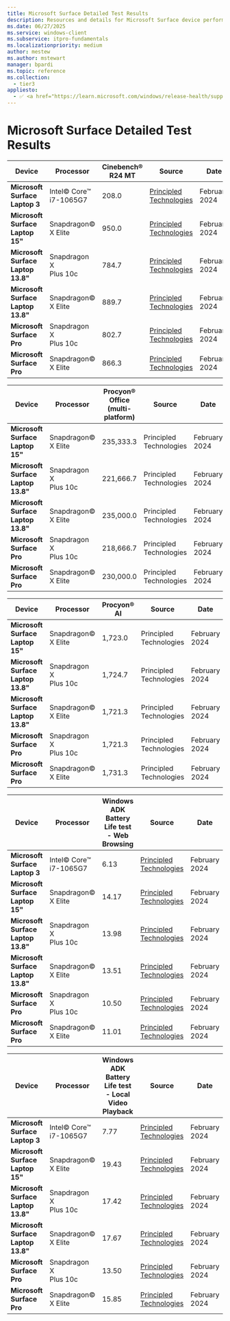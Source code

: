 ```yaml
---
title: Microsoft Surface Detailed Test Results
description: Resources and details for Microsoft Surface device performance testing.
ms.date: 06/27/2025
ms.service: windows-client
ms.subservice: itpro-fundamentals
ms.localizationpriority: medium
author: mestew
ms.author: mstewart
manager: bpardi
ms.topic: reference
ms.collection:
  - tier3
appliesto:
  - ✅ <a href="https://learn.microsoft.com/windows/release-health/supported-versions-windows-client" target="_blank">Windows 11</a>
--- 
```


# Microsoft Surface Detailed Test Results

| **Device**| **Processor** | **Cinebench® R24 MT** | **Source** | **Date** |
|---|---|---|---|---|
| **Microsoft Surface Laptop 3** | Intel© Core™ i7-1065G7 | 208.0 | [Principled Technologies](https://www.principledtechnologies.com/Microsoft/Copilot-plus-PC-performance/) | February 2024 |
| **Microsoft**<br>**Surface Laptop 15"** | Snapdragon© X Elite | 950.0 | [Principled Technologies](https://www.principledtechnologies.com/Microsoft/Copilot-plus-PC-performance/) | February 2024 |
| **Microsoft**<br>**Surface Laptop 13.8"** | Snapdragon X<br>Plus 10c | 784.7 | [Principled Technologies](https://www.principledtechnologies.com/Microsoft/Copilot-plus-PC-performance/) | February 2024 |
| **Microsoft**<br>**Surface Laptop 13.8"** | Snapdragon© X Elite | 889.7 | [Principled Technologies](https://www.principledtechnologies.com/Microsoft/Copilot-plus-PC-performance/) | February 2024 |
| **Microsoft**<br>**Surface Pro** | Snapdragon X<br>Plus 10c | 802.7 | [Principled Technologies](https://www.principledtechnologies.com/Microsoft/Copilot-plus-PC-performance/) | February 2024 |
| **Microsoft**<br>**Surface Pro** | Snapdragon© X Elite | 866.3 | [Principled Technologies](https://www.principledtechnologies.com/Microsoft/Copilot-plus-PC-performance/) | February 2024 |

| **Device**| **Processor** | **Procyon® Office (multi-platform)** | **Source** | **Date** |
|---|---|---|---|---|
| **Microsoft**<br>**Surface Laptop 15"** | Snapdragon© X Elite | 235,333.3 | Principled Technologies | February 2024 |
| **Microsoft**<br>**Surface Laptop 13.8"** | Snapdragon X<br>Plus 10c | 221,666.7 | Principled Technologies | February 2024 |
| **Microsoft**<br>**Surface Laptop 13.8"** | Snapdragon© X Elite | 235,000.0 | Principled Technologies | February 2024 |
| **Microsoft**<br>**Surface Pro** | Snapdragon X<br>Plus 10c | 218,666.7 | Principled Technologies | February 2024 |
| **Microsoft**<br>**Surface Pro** | Snapdragon© X Elite | 230,000.0 | Principled Technologies | February 2024 |

| **Device**| **Processor** | **Procyon® AI** | **Source** | **Date** |
|---|---|---|---|---|
| **Microsoft**<br>**Surface Laptop 15"** | Snapdragon© X Elite | 1,723.0 | Principled Technologies | February 2024 |
| **Microsoft**<br>**Surface Laptop 13.8"** | Snapdragon X<br>Plus 10c | 1,724.7 | Principled Technologies | February 2024 |
| **Microsoft**<br>**Surface Laptop 13.8"** | Snapdragon© X Elite | 1,721.3 | Principled Technologies | February 2024 |
| **Microsoft**<br>**Surface Pro** | Snapdragon X<br>Plus 10c | 1,721.3 | Principled Technologies | February 2024 |
| **Microsoft**<br>**Surface Pro** | Snapdragon© X Elite | 1,731.3 | Principled Technologies | February 2024 |

| **Device**| **Processor** | **Windows ADK Battery Life test - Web Browsing** | **Source** | **Date** |
|---|---|---|---|---|
| **Microsoft Surface Laptop 3** | Intel© Core™ i7-1065G7 | 6.13 | [Principled Technologies](https://www.principledtechnologies.com/Microsoft/Copilot-plus-PC-performance/) | February 2024 |
| **Microsoft**<br>**Surface Laptop 15"** | Snapdragon© X Elite | 14.17 | [Principled Technologies](https://www.principledtechnologies.com/Microsoft/Copilot-plus-PC-performance/) | February 2024 |
| **Microsoft**<br>**Surface Laptop 13.8"** | Snapdragon X<br>Plus 10c | 13.98 | [Principled Technologies](https://www.principledtechnologies.com/Microsoft/Copilot-plus-PC-performance/) | February 2024 |
| **Microsoft**<br>**Surface Laptop 13.8"** | Snapdragon© X Elite | 13.51 | [Principled Technologies](https://www.principledtechnologies.com/Microsoft/Copilot-plus-PC-performance/) | February 2024 |
| **Microsoft**<br>**Surface Pro** | Snapdragon X<br>Plus 10c | 10.50 | [Principled Technologies](https://www.principledtechnologies.com/Microsoft/Copilot-plus-PC-performance/) | February 2024 |
| **Microsoft**<br>**Surface Pro** | Snapdragon© X Elite | 11.01 | [Principled Technologies](https://www.principledtechnologies.com/Microsoft/Copilot-plus-PC-performance/) | February 2024 |

| **Device**| **Processor** | **Windows ADK Battery Life test - Local Video Playback** | **Source** | **Date** |
|---|---|---|---|---|
| **Microsoft Surface Laptop 3** | Intel© Core™ i7-1065G7 | 7.77 | [Principled Technologies](https://www.principledtechnologies.com/Microsoft/Copilot-plus-PC-performance/) | February 2024 |
| **Microsoft**<br>**Surface Laptop 15"** | Snapdragon© X Elite | 19.43 | [Principled Technologies](https://www.principledtechnologies.com/Microsoft/Copilot-plus-PC-performance/) | February 2024 |
| **Microsoft**<br>**Surface Laptop 13.8"** | Snapdragon X<br>Plus 10c | 17.42 | [Principled Technologies](https://www.principledtechnologies.com/Microsoft/Copilot-plus-PC-performance/) | February 2024 |
| **Microsoft**<br>**Surface Laptop 13.8"** | Snapdragon© X Elite | 17.67 | [Principled Technologies](https://www.principledtechnologies.com/Microsoft/Copilot-plus-PC-performance/) | February 2024 |
| **Microsoft**<br>**Surface Pro** | Snapdragon X<br>Plus 10c | 13.50 | [Principled Technologies](https://www.principledtechnologies.com/Microsoft/Copilot-plus-PC-performance/) | February 2024 |
| **Microsoft**<br>**Surface Pro** | Snapdragon© X Elite | 15.85 | [Principled Technologies](https://www.principledtechnologies.com/Microsoft/Copilot-plus-PC-performance/) | February 2024 |
